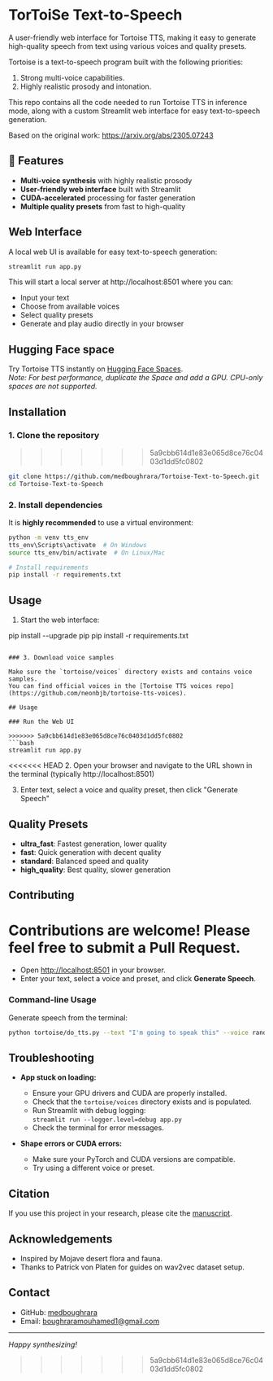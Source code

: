 # TorToiSe Text-to-Speech

A user-friendly web interface for Tortoise TTS, making it easy to generate high-quality speech from text using various voices and quality presets.

Tortoise is a text-to-speech program built with the following priorities:

1. Strong multi-voice capabilities.
2. Highly realistic prosody and intonation.
   
This repo contains all the code needed to run Tortoise TTS in inference mode, along with a custom Streamlit web interface for easy text-to-speech generation.

Based on the original work: https://arxiv.org/abs/2305.07243

## 🌟 Features

- **Multi-voice synthesis** with highly realistic prosody
- **User-friendly web interface** built with Streamlit
- **CUDA-accelerated** processing for faster generation
- **Multiple quality presets** from fast to high-quality

## Web Interface

A local web UI is available for easy text-to-speech generation:

```bash
streamlit run app.py
```

This will start a local server at http://localhost:8501 where you can:
- Input your text
- Choose from available voices
- Select quality presets
- Generate and play audio directly in your browser

## Hugging Face space

Try Tortoise TTS instantly on [Hugging Face Spaces](https://huggingface.co/spaces/Manmay/tortoise-tts).  
*Note: For best performance, duplicate the Space and add a GPU. CPU-only spaces are not supported.*

## Installation

### 1. Clone the repository

>>>>>>> 5a9cbb614d1e83e065d8ce76c0403d1dd5fc0802
```bash
git clone https://github.com/medboughrara/Tortoise-Text-to-Speech.git
cd Tortoise-Text-to-Speech
```

### 2. Install dependencies

It is **highly recommended** to use a virtual environment:

```bash
python -m venv tts_env
tts_env\Scripts\activate  # On Windows
source tts_env/bin/activate  # On Linux/Mac

# Install requirements
pip install -r requirements.txt
```

## Usage

1. Start the web interface:

pip install --upgrade pip
pip install -r requirements.txt
```

### 3. Download voice samples

Make sure the `tortoise/voices` directory exists and contains voice samples.  
You can find official voices in the [Tortoise TTS voices repo](https://github.com/neonbjb/tortoise-tts-voices).

## Usage

### Run the Web UI

>>>>>>> 5a9cbb614d1e83e065d8ce76c0403d1dd5fc0802
```bash
streamlit run app.py
```

<<<<<<< HEAD
2. Open your browser and navigate to the URL shown in the terminal (typically http://localhost:8501)

3. Enter text, select a voice and quality preset, then click "Generate Speech"

## Quality Presets

- **ultra_fast**: Fastest generation, lower quality
- **fast**: Quick generation with decent quality
- **standard**: Balanced speed and quality
- **high_quality**: Best quality, slower generation

## Contributing

Contributions are welcome! Please feel free to submit a Pull Request.
=======
- Open [http://localhost:8501](http://localhost:8501) in your browser.
- Enter your text, select a voice and preset, and click **Generate Speech**.

### Command-line Usage

Generate speech from the terminal:

```bash
python tortoise/do_tts.py --text "I'm going to speak this" --voice random --preset fast
```

## Troubleshooting

- **App stuck on loading:**  
  - Ensure your GPU drivers and CUDA are properly installed.
  - Check that the `tortoise/voices` directory exists and is populated.
  - Run Streamlit with debug logging:  
    `streamlit run --logger.level=debug app.py`
  - Check the terminal for error messages.

- **Shape errors or CUDA errors:**  
  - Make sure your PyTorch and CUDA versions are compatible.
  - Try using a different voice or preset.

## Citation

If you use this project in your research, please cite the [manuscript](https://arxiv.org/abs/2305.07243).

## Acknowledgements

- Inspired by Mojave desert flora and fauna.
- Thanks to Patrick von Platen for guides on wav2vec dataset setup.

## Contact

- GitHub: [medboughrara](https://github.com/medboughrara)
- Email: boughraramouhamed1@gmail.com

---

*Happy synthesizing!*
>>>>>>> 5a9cbb614d1e83e065d8ce76c0403d1dd5fc0802
